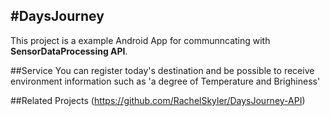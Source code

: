 #DaysJourney
---

  This project is a example Android App for communncating with **SensorDataProcessing API**.

  ##Service
    You can register today's destination and be possible to receive environment information such as 'a degree of Temperature and Brighiness' 
  
  ##Related Projects
    (https://github.com/RachelSkyler/DaysJourney-API)
